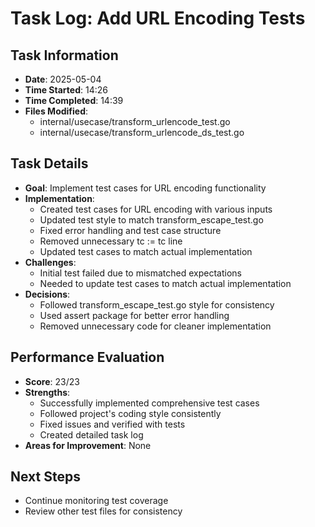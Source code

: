 # Task Log: Add URL Encoding Tests

## Task Information
- **Date**: 2025-05-04
- **Time Started**: 14:26
- **Time Completed**: 14:39
- **Files Modified**: 
  - internal/usecase/transform_urlencode_test.go
  - internal/usecase/transform_urlencode_ds_test.go

## Task Details
- **Goal**: Implement test cases for URL encoding functionality
- **Implementation**: 
  - Created test cases for URL encoding with various inputs
  - Updated test style to match transform_escape_test.go
  - Fixed error handling and test case structure
  - Removed unnecessary tc := tc line
  - Updated test cases to match actual implementation
- **Challenges**: 
  - Initial test failed due to mismatched expectations
  - Needed to update test cases to match actual implementation
- **Decisions**: 
  - Followed transform_escape_test.go style for consistency
  - Used assert package for better error handling
  - Removed unnecessary code for cleaner implementation

## Performance Evaluation
- **Score**: 23/23
- **Strengths**: 
  - Successfully implemented comprehensive test cases
  - Followed project's coding style consistently
  - Fixed issues and verified with tests
  - Created detailed task log
- **Areas for Improvement**: None

## Next Steps
- Continue monitoring test coverage
- Review other test files for consistency
